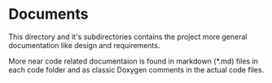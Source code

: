 Documents
=========

This directory and it's subdirectories contains the project more general documentation 
like design and requirements. 

More near code related documentaion is found in markdown (*.md) files in each code folder 
and as classic Doxygen comments in the actual code files.



